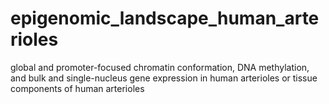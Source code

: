 # epigenomic_landscape_human_arterioles
global and promoter-focused chromatin conformation, DNA methylation, and bulk and single-nucleus gene expression in human arterioles or tissue components of human arterioles
